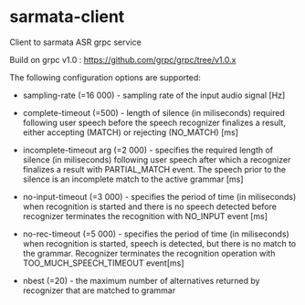 # sarmata-client
Client to sarmata ASR grpc service

Build on grpc v1.0 : https://github.com/grpc/grpc/tree/v1.0.x

The following configuration options are supported:

 - sampling-rate (=16 000) - sampling rate of the input audio signal [Hz]
 
 - complete-timeout (=500) - length of silence (in miliseconds) required following user speech before the speech recognizer finalizes a result, either accepting (MATCH) or rejecting (NO_MATCH) [ms]
 
 
 - incomplete-timeout arg (=2 000) - specifies the required length of silence (in miliseconds) following user speech after which a recognizer finalizes a result with PARTIAL_MATCH event. 
 The speech prior to the silence is an incomplete match to the active grammar [ms]
   
 - no-input-timeout (=3 000) - specifies the period of time (in miliseconds) when recognition is started and there is no speech detected before recognizer terminates the recognition with NO_INPUT event [ms]
 
 - no-rec-timeout (=5 000) - specifies the period of time (in miliseconds) when recognition is started, speech is detected, but there is no match to the grammar. Recognizer terminates the recognition operation with TOO_MUCH_SPEECH_TIMEOUT event[ms]
 
 
 - nbest (=20) - the maximum number of alternatives returned by recognizer that are matched to grammar
